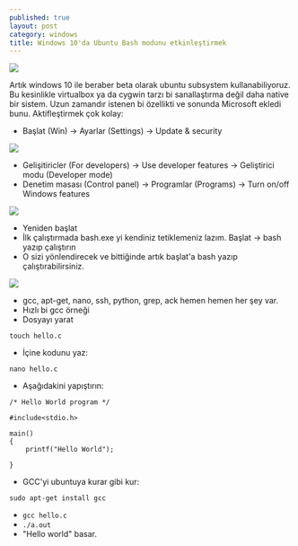 ```yaml
---
published: true
layout: post
category: windows
title: Windows 10'da Ubuntu Bash modunu etkinleştirmek
---
```

![](https://devdala.files.wordpress.com/2017/04/2.png)

Artık windows 10 ile beraber beta olarak ubuntu subsystem kullanabiliyoruz. Bu kesinlikle virtualbox ya da cygwin tarzı bi sanallaştırma değil daha native bir sistem. Uzun zamandır istenen bi özellikti ve sonunda Microsoft ekledi bunu. Aktifleştirmek çok kolay:

- Başlat (Win) -> Ayarlar (Settings) -> Update & security

![](https://devdala.files.wordpress.com/2017/04/3.png)

- Gelişitiricler (For developers) -> Use developer features -> Geliştirici modu (Developer mode)
- Denetim masası (Control panel) -> Programlar (Programs) -> Turn on/off Windows features

![](https://devdala.files.wordpress.com/2017/04/4.png)

- Yeniden başlat
- İlk çalıştırmada bash.exe yi kendiniz tetiklemeniz lazım. Başlat -> bash yazıp çalıştırın
- O sizi yönlendirecek ve bittiğinde artık başlat'a bash yazıp çalıştırabilirsiniz.

![](https://devdala.files.wordpress.com/2017/04/1.png)

- gcc, apt-get, nano, ssh, python, grep, ack hemen hemen her şey var.
- Hızlı bi gcc örneği
- Dosyayı yarat

`touch hello.c`

- İçine kodunu yaz:

`nano hello.c`

- Aşağıdakini yapıştırın:

```
/* Hello World program */

#include<stdio.h>

main()
{
    printf("Hello World");

}
```

- GCC'yi ubuntuya kurar gibi kur:

`sudo apt-get install gcc`

- `gcc hello.c`
- `./a.out`
- "Hello world" basar.

